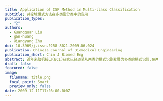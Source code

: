 ```yaml
---
title: Application of CSP Method in Multi-class Classification
subtitle: 共空域模式方法在多类别分类中的应用
publication_types:
  - "2"
authors:
  - Guangquan Liu
  - gan-huang
  - Xiangyang Zhu
doi: 10.3969/j.issn.0258-8021.2009.06.024
publication: Chinese Journal of Biomedical Engineering
publication_short: Chin J Biomed Eng
abstract: 近年来脑机接口(BCI)研究已经逐渐从两类的模式识别发展为多类的模式识别.在两类别的BCI中,共空域模式(CSP)算法已经被证明是十分有效的方法.本研究对CSP算法进行扩展,使其适用于多类别分类.采用"一对一(one-to-one)"的CSP策略,对四类模式的脑电信号进行分类.该方法数据用于BCI竞赛2008的数据集IIa,获得第2名,证明了该策略对于多类别分类问题的有效性.
draft: false
featured: false
image:
  filename: title.png
  focal_point: Smart
  preview_only: false
date: 2009-12-11T17:26:00.000Z
---
```


